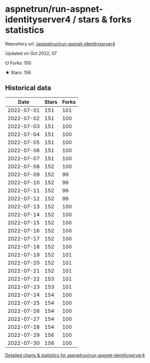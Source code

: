 # aspnetrun/run-aspnet-identityserver4 / stars & forks statistics

Repository url: [/aspnetrun/run-aspnet-identityserver4](https://github.com/aspnetrun/run-aspnet-identityserver4)

Updated on Oct 2022, 07

☋ Forks: 100

★ Stars: 156

## Historical data
| Date | Stars | Forks |
|------|-------|-------|
| 2022-07-01 | 151 | 101 | 
| 2022-07-02 | 151 | 100 | 
| 2022-07-03 | 151 | 100 | 
| 2022-07-04 | 151 | 100 | 
| 2022-07-05 | 151 | 100 | 
| 2022-07-06 | 151 | 100 | 
| 2022-07-07 | 151 | 100 | 
| 2022-07-08 | 152 | 100 | 
| 2022-07-09 | 152 | 99 | 
| 2022-07-10 | 152 | 99 | 
| 2022-07-11 | 152 | 99 | 
| 2022-07-12 | 152 | 99 | 
| 2022-07-13 | 152 | 100 | 
| 2022-07-14 | 152 | 100 | 
| 2022-07-15 | 152 | 100 | 
| 2022-07-16 | 152 | 100 | 
| 2022-07-17 | 152 | 100 | 
| 2022-07-18 | 152 | 100 | 
| 2022-07-19 | 152 | 101 | 
| 2022-07-20 | 152 | 101 | 
| 2022-07-21 | 152 | 101 | 
| 2022-07-22 | 153 | 101 | 
| 2022-07-23 | 153 | 101 | 
| 2022-07-24 | 154 | 100 | 
| 2022-07-25 | 154 | 100 | 
| 2022-07-26 | 154 | 100 | 
| 2022-07-27 | 154 | 100 | 
| 2022-07-28 | 154 | 100 | 
| 2022-07-29 | 156 | 100 | 
| 2022-07-30 | 156 | 100 | 


[Detailed charts & statistics for aspnetrun/run-aspnet-identityserver4](https://reviewgithub.com/rep/aspnetrun/run-aspnet-identityserver4)
